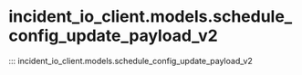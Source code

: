# incident_io_client.models.schedule_config_update_payload_v2

::: incident_io_client.models.schedule_config_update_payload_v2